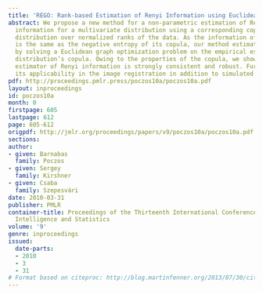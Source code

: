 ```yaml
---
title: 'REGO: Rank-based Estimation of Renyi Information using Euclidean Graph Optimization'
abstract: We propose a new method for a non-parametric estimation of Renyi and Shannon
  information for a multivariate distribution using a corresponding copula, a multivariate
  distribution over normalized ranks of the data. As the information of the distribution
  is the same as the negative entropy of its copula, our method estimates this information
  by solving a Euclidean graph optimization problem on the empirical estimate of the
  distribution’s copula. Owing to the properties of the copula, we show that the resulting
  estimator of Renyi information is strongly consistent and robust. Further, we demonstrate
  its applicability in the image registration in addition to simulated experiments.
pdf: http://proceedings.pmlr.press/poczos10a/poczos10a.pdf
layout: inproceedings
id: poczos10a
month: 0
firstpage: 605
lastpage: 612
page: 605-612
origpdf: http://jmlr.org/proceedings/papers/v9/poczos10a/poczos10a.pdf
sections: 
author:
- given: Barnabas
  family: Poczos
- given: Sergey
  family: Kirshner
- given: Csaba
  family: Szepesvári
date: 2010-03-31
publisher: PMLR
container-title: Proceedings of the Thirteenth International Conference on Artificial
  Intelligence and Statistics
volume: '9'
genre: inproceedings
issued:
  date-parts:
  - 2010
  - 3
  - 31
# Format based on citeproc: http://blog.martinfenner.org/2013/07/30/citeproc-yaml-for-bibliographies/
---
```

